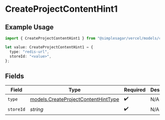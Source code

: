 # CreateProjectContentHint1

## Example Usage

```typescript
import { CreateProjectContentHint1 } from "@simplesagar/vercel/models/createprojectop.js";

let value: CreateProjectContentHint1 = {
  type: "redis-url",
  storeId: "<value>",
};
```

## Fields

| Field                                                                            | Type                                                                             | Required                                                                         | Description                                                                      |
| -------------------------------------------------------------------------------- | -------------------------------------------------------------------------------- | -------------------------------------------------------------------------------- | -------------------------------------------------------------------------------- |
| `type`                                                                           | [models.CreateProjectContentHintType](../models/createprojectcontenthinttype.md) | :heavy_check_mark:                                                               | N/A                                                                              |
| `storeId`                                                                        | *string*                                                                         | :heavy_check_mark:                                                               | N/A                                                                              |